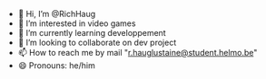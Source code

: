 - 👋 Hi, I’m @RichHaug
- 👀 I’m interested in video games
- 🌱 I’m currently learning developpement
- 💞️ I’m looking to collaborate on dev project
- 📫 How to reach me by mail "r.hauglustaine@student.helmo.be"
- 😄 Pronouns: he/him
